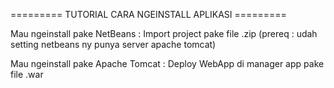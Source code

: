 ========= TUTORIAL CARA NGEINSTALL APLIKASI =========

Mau ngeinstall pake NetBeans :
  Import project pake file .zip
  (prereq : udah setting netbeans ny punya server apache tomcat)

Mau ngeinstall pake Apache Tomcat :
  Deploy WebApp di manager app pake file .war
